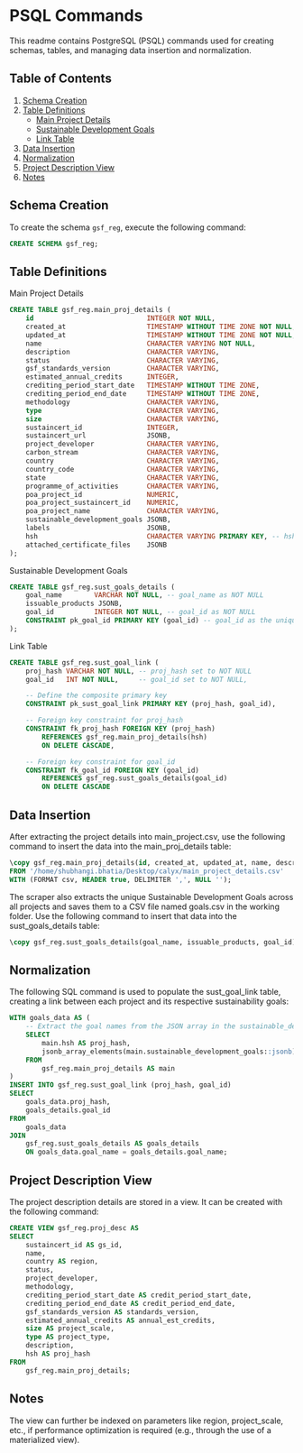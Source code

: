 # PSQL Commands

This readme contains PostgreSQL (PSQL) commands used for creating schemas, tables, and managing data insertion and normalization.

## Table of Contents
1. [Schema Creation](#schema-creation)
2. [Table Definitions](#table-definitions)
   - [Main Project Details](#main-project-details)
   - [Sustainable Development Goals](#sustainable-development-goals)
   - [Link Table](#link-table)
3. [Data Insertion](#data-insertion)
4. [Normalization](#normalization)
5. [Project Description View](#project-description-view)
6. [Notes](#notes)

## Schema Creation

To create the schema `gsf_reg`, execute the following command:

```sql
CREATE SCHEMA gsf_reg;
```

## Table Definitions

Main Project Details

```sql
CREATE TABLE gsf_reg.main_proj_details (
    id                            INTEGER NOT NULL,
    created_at                    TIMESTAMP WITHOUT TIME ZONE NOT NULL,
    updated_at                    TIMESTAMP WITHOUT TIME ZONE NOT NULL,
    name                          CHARACTER VARYING NOT NULL,
    description                   CHARACTER VARYING,
    status                        CHARACTER VARYING,
    gsf_standards_version         CHARACTER VARYING,
    estimated_annual_credits      INTEGER,
    crediting_period_start_date   TIMESTAMP WITHOUT TIME ZONE,
    crediting_period_end_date     TIMESTAMP WITHOUT TIME ZONE,
    methodology                   CHARACTER VARYING,
    type                          CHARACTER VARYING,
    size                          CHARACTER VARYING,
    sustaincert_id                INTEGER,
    sustaincert_url               JSONB,
    project_developer             CHARACTER VARYING,
    carbon_stream                 CHARACTER VARYING,
    country                       CHARACTER VARYING,
    country_code                  CHARACTER VARYING,
    state                         CHARACTER VARYING,
    programme_of_activities       CHARACTER VARYING,
    poa_project_id                NUMERIC,
    poa_project_sustaincert_id    NUMERIC,
    poa_project_name              CHARACTER VARYING,
    sustainable_development_goals JSONB,
    labels                        JSONB,
    hsh                           CHARACTER VARYING PRIMARY KEY, -- hsh as primary key
    attached_certificate_files    JSONB
);
```

Sustainable Development Goals

```sql
CREATE TABLE gsf_reg.sust_goals_details (
    goal_name        VARCHAR NOT NULL, -- goal_name as NOT NULL
    issuable_products JSONB,
    goal_id          INTEGER NOT NULL, -- goal_id as NOT NULL
    CONSTRAINT pk_goal_id PRIMARY KEY (goal_id) -- goal_id as the unique primary key
);

```
Link Table
```sql
CREATE TABLE gsf_reg.sust_goal_link (
    proj_hash VARCHAR NOT NULL, -- proj_hash set to NOT NULL
    goal_id   INT NOT NULL,     -- goal_id set to NOT NULL,

    -- Define the composite primary key
    CONSTRAINT pk_sust_goal_link PRIMARY KEY (proj_hash, goal_id),

    -- Foreign key constraint for proj_hash
    CONSTRAINT fk_proj_hash FOREIGN KEY (proj_hash)
        REFERENCES gsf_reg.main_proj_details(hsh)
        ON DELETE CASCADE,

    -- Foreign key constraint for goal_id
    CONSTRAINT fk_goal_id FOREIGN KEY (goal_id)
        REFERENCES gsf_reg.sust_goals_details(goal_id)
        ON DELETE CASCADE

```

## Data Insertion

After extracting the project details into main_project.csv, use the following command to insert the data into the main_proj_details table:

```sql
\copy gsf_reg.main_proj_details(id, created_at, updated_at, name, description, status, gsf_standards_version, estimated_annual_credits, crediting_period_start_date, crediting_period_end_date, methodology, type, size, sustaincert_id, sustaincert_url, project_developer, carbon_stream, country, country_code, state, programme_of_activities, poa_project_id, poa_project_sustaincert_id, poa_project_name, sustainable_development_goals, labels, hsh, attached_certificate_files) 
FROM '/home/shubhangi.bhatia/Desktop/calyx/main_project_details.csv' 
WITH (FORMAT csv, HEADER true, DELIMITER ',', NULL '');
```

The scraper also extracts the unique Sustainable Development Goals across all projects and saves them to a CSV file named goals.csv in the working folder. Use the following command to insert that data into the sust_goals_details table:

```sql
\copy gsf_reg.sust_goals_details(goal_name, issuable_products, goal_id) FROM '/home/shubhangi.bhatia/Desktop/calyx/goals.csv' WITH (FORMAT csv, HEADER true, DELIMITER ',', NULL '');
```

## Normalization

The following SQL command is used to populate the sust_goal_link table, creating a link between each project and its respective sustainability goals:

```sql
WITH goals_data AS (
    -- Extract the goal names from the JSON array in the sustainable_development_goals column
    SELECT 
        main.hsh AS proj_hash,
        jsonb_array_elements(main.sustainable_development_goals::jsonb)->>'name' AS goal_name
    FROM 
        gsf_reg.main_proj_details AS main
)
INSERT INTO gsf_reg.sust_goal_link (proj_hash, goal_id)
SELECT 
    goals_data.proj_hash, 
    goals_details.goal_id
FROM 
    goals_data
JOIN 
    gsf_reg.sust_goals_details AS goals_details
    ON goals_data.goal_name = goals_details.goal_name;
```

## Project Description View

The project description details are stored in a view. It can be created with the following command:

```sql
CREATE VIEW gsf_reg.proj_desc AS
SELECT
    sustaincert_id AS gs_id,
    name,
    country AS region,
    status,
    project_developer,
    methodology,
    crediting_period_start_date AS credit_period_start_date,
    crediting_period_end_date AS credit_period_end_date,
    gsf_standards_version AS standards_version,
    estimated_annual_credits AS annual_est_credits,
    size AS project_scale,
    type AS project_type,
    description,
    hsh AS proj_hash
FROM
    gsf_reg.main_proj_details;
```

## Notes

The view can further be indexed on parameters like region, project_scale, etc., if performance optimization is required (e.g., through the use of a materialized view).
